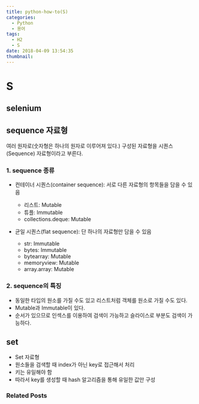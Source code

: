 ```yaml
---
title: python-how-to(S)
categories:
  - Python
  - 용어
tags:
  - H2
  - S
date: 2018-04-09 13:54:35
thumbnail:
---
```

# S

## selenium

## sequence 자료형

여러 원자로(숫자형은 하나의 원자로 이루어져 있다.) 구성된 자료형을 시퀀스(Sequence) 자료형이라고 부른다.

### 1. sequence 종류

- 컨테이너 시퀀스(container sequence): 서로 다른 자료형의 항목들을 담을 수 있음
  - 리스트: Mutable
  - 튜플: Immutable
  - collections.deque: Mutable

- 균일 시퀀스(flat sequence): 단 하나의 자료형만 담을 수 있음
  - str: Immutable
  - bytes: Immutable
  - bytearray: Mutable
  - memoryview: Mutable
  - array.array: Mutable

### 2. sequence의 특징

- 동일한 타입의 원소를 가질 수도 있고 리스트처럼 객체를 원소로 가질 수도 있다.
- Mutable과 Immutable이 있다.
- 순서가 있으므로 인섹스를 이용하여 검색이 가능하고 슬라이스로 부분도 검색이 가능하다.

## set

- Set 자료형
- 원소들을 검색할 때 index가 아닌 key로 접근해서 처리
- 키는 유일해야 함
- 따라서 key를 생성할 때 hash 알고리즘을 통해 유일한 값만 구성

### Related Posts